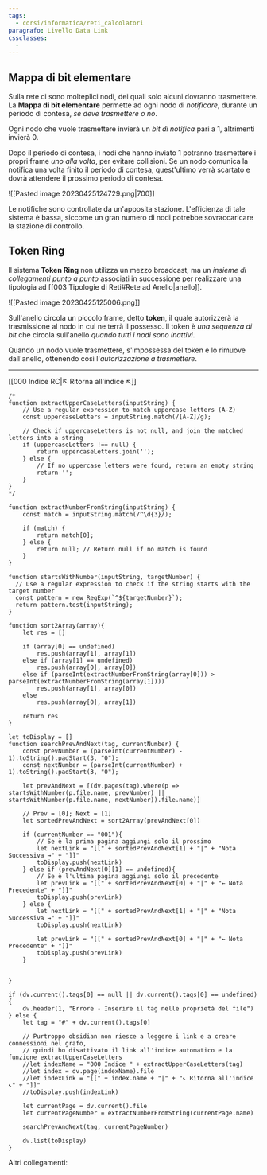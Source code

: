```yaml
---
tags:
  - corsi/informatica/reti_calcolatori
paragrafo: Livello Data Link
cssclasses:
  - 
---
```

## Mappa di bit elementare
Sulla rete ci sono molteplici nodi, dei quali solo alcuni dovranno trasmettere. La **Mappa di bit elementare** permette ad ogni nodo di *notificare*, durante un periodo di contesa, *se deve trasmettere o no*.

Ogni nodo che vuole trasmettere invierà un *bit di notifica* pari a $1$, altrimenti invierà $0$.

Dopo il periodo di contesa, i nodi che hanno inviato $1$ potranno trasmettere i propri frame *uno alla volta*, per evitare collisioni. Se un nodo comunica la notifica una volta finito il periodo di contesa, quest'ultimo verrà scartato e dovrà attendere il prossimo periodo di contesa.

![[Pasted image 20230425124729.png|700]]

Le notifiche sono controllate da un'apposita stazione. L'efficienza di tale sistema è bassa, siccome un gran numero di nodi potrebbe sovraccaricare la stazione di controllo.

## Token Ring
Il sistema **Token Ring** non utilizza un mezzo broadcast, ma un *insieme di collegamenti punto a punto* associati in successione per realizzare una tipologia ad [[003 Tipologie di Reti#Rete ad Anello|anello]].

![[Pasted image 20230425125006.png]]

Sull'anello circola un piccolo frame, detto **token**, il quale autorizzerà la trasmissione al nodo in cui ne terrà il possesso.
Il token è *una sequenza di bit* che circola sull'anello *quando tutti i nodi sono inattivi*. 

Quando un nodo vuole trasmettere, s'impossessa del token e lo rimuove dall'anello, ottenendo così l'*autorizzazione a trasmettere*. 

___
[[000 Indice RC|↖ Ritorna all'indice ↖]]
```dataviewjs
/*
function extractUpperCaseLetters(inputString) {
	// Use a regular expression to match uppercase letters (A-Z)
	const uppercaseLetters = inputString.match(/[A-Z]/g);
	
	// Check if uppercaseLetters is not null, and join the matched letters into a string
	if (uppercaseLetters !== null) {
		return uppercaseLetters.join('');
	} else {
	    // If no uppercase letters were found, return an empty string
	    return '';
	}
}
*/

function extractNumberFromString(inputString) {
	const match = inputString.match(/^\d{3}/);
	
	if (match) {
		return match[0];
	} else {
		return null; // Return null if no match is found
	}
}

function startsWithNumber(inputString, targetNumber) {
  // Use a regular expression to check if the string starts with the target number
  const pattern = new RegExp(`^${targetNumber}`);
  return pattern.test(inputString);
}

function sort2Array(array){
	let res = []
	
	if (array[0] == undefined)
		res.push(array[1], array[1])
	else if (array[1] == undefined)
		res.push(array[0], array[0])
	else if (parseInt(extractNumberFromString(array[0])) > parseInt(extractNumberFromString(array[1])))
		res.push(array[1], array[0])
	else
		res.push(array[0], array[1])
	
	return res
}

let toDisplay = []
function searchPrevAndNext(tag, currentNumber) {
	const prevNumber = (parseInt(currentNumber) - 1).toString().padStart(3, "0");
	const nextNumber = (parseInt(currentNumber) + 1).toString().padStart(3, "0");
	
	let prevAndNext = [(dv.pages(tag).where(p => startsWithNumber(p.file.name, prevNumber) || startsWithNumber(p.file.name, nextNumber)).file.name)]
	
	// Prev = [0]; Next = [1]
	let sortedPrevAndNext = sort2Array(prevAndNext[0])
	
	if (currentNumber == "001"){ 
		// Se è la prima pagina aggiungi solo il prossimo
		let nextLink = "[[" + sortedPrevAndNext[1] + "|" + "Nota Successiva →" + "]]"
		toDisplay.push(nextLink)
	} else if (prevAndNext[0][1] == undefined){
		// Se è l'ultima pagina aggiungi solo il precedente
		let prevLink = "[[" + sortedPrevAndNext[0] + "|" + "← Nota Precedente" + "]]"
		toDisplay.push(prevLink)
	} else {
		let nextLink = "[[" + sortedPrevAndNext[1] + "|" + "Nota Successiva →" + "]]"
		toDisplay.push(nextLink)
		
		let prevLink = "[[" + sortedPrevAndNext[0] + "|" + "← Nota Precedente" + "]]"
		toDisplay.push(prevLink)
	}
	
	
}

if (dv.current().tags[0] == null || dv.current().tags[0] == undefined){
	dv.header(1, "Errore - Inserire il tag nelle proprietà del file")
} else {
	let tag = "#" + dv.current().tags[0]

	// Purtroppo obsidian non riesce a leggere i link e a creare connessioni nel grafo,
	// quindi ho disattivato il link all'indice automatico e la funzione extractUpperCaseLetters
	//let indexName = "000 Indice " + extractUpperCaseLetters(tag)
	//let index = dv.page(indexName).file
	//let indexLink = "[[" + index.name + "|" + "↖ Ritorna all'indice ↖" + "]]"
	//toDisplay.push(indexLink)
	
	let currentPage = dv.current().file
	let currentPageNumber = extractNumberFromString(currentPage.name)
	
	searchPrevAndNext(tag, currentPageNumber)
	
	dv.list(toDisplay)
}
```

Altri collegamenti: 
